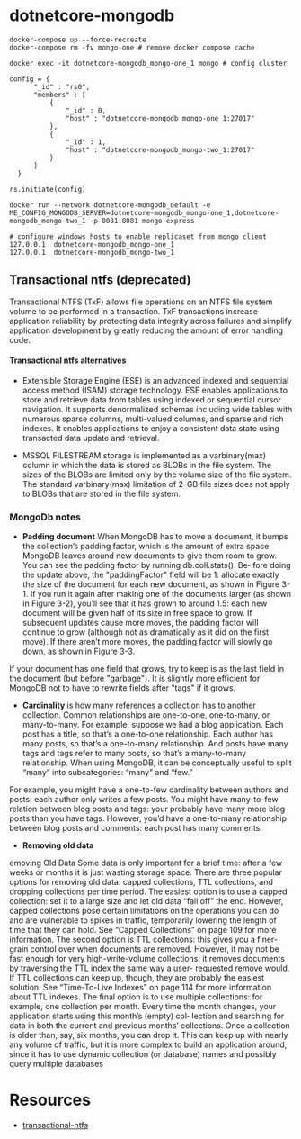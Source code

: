 # dotnetcore-mongodb
```
docker-compose up --force-recreate
docker-compose rm -fv mongo-one # remove docker compose cache 

docker exec -it dotnetcore-mongodb_mongo-one_1 mongo # config cluster

config = {
      "_id" : "rs0",
      "members" : [
          {
              "_id" : 0,
              "host" : "dotnetcore-mongodb_mongo-one_1:27017"
          },
          {
              "_id" : 1,
              "host" : "dotnetcore-mongodb_mongo-two_1:27017"
          }
      ]
  }

rs.initiate(config)

docker run --network dotnetcore-mongodb_default -e ME_CONFIG_MONGODB_SERVER=dotnetcore-mongodb_mongo-one_1,dotnetcore-mongodb_mongo-two_1 -p 8081:8081 mongo-express

# configure windows hosts to enable replicaset from mongo client
127.0.0.1  dotnetcore-mongodb_mongo-one_1
127.0.0.1  dotnetcore-mongodb_mongo-two_1

```

## Transactional ntfs (deprecated)
Transactional NTFS (TxF) allows file operations on an NTFS file system volume to be performed in a transaction. TxF transactions increase application reliability by protecting data integrity across failures and simplify application development by greatly reducing the amount of error handling code.

#### Transactional ntfs alternatives
* Extensible Storage Engine (ESE) is an advanced indexed and sequential access method (ISAM) storage technology. ESE enables applications to store and retrieve data from tables using indexed or sequential cursor navigation. It supports denormalized schemas including wide tables with numerous sparse columns, multi-valued columns, and sparse and rich indexes. It enables applications to enjoy a consistent data state using transacted data update and retrieval.

* MSSQL FILESTREAM storage is implemented as a varbinary(max) column in which the data is stored as BLOBs in the file system. The sizes of the BLOBs are limited only by the volume size of the file system. The standard varbinary(max) limitation of 2-GB file sizes does not apply to BLOBs that are stored in the file system.

### MongoDb notes 
* **Padding document** 
When MongoDB has to move a document, it bumps the collection’s padding factor,
which is the amount of extra space MongoDB leaves around new documents to give
them room to grow. You can see the padding factor by running db.coll.stats(). Be‐
fore doing the update above, the "paddingFactor" field will be 1: allocate exactly the
size of the document for each new document, as shown in Figure 3-1. If you run it again
after making one of the documents larger (as shown in Figure 3-2), you’ll see that it has
grown to around 1.5: each new document will be given half of its size in free space to
grow. If subsequent updates cause more moves, the padding factor will continue to grow
(although not as dramatically as it did on the first move). If there aren’t more moves,
the padding factor will slowly go down, as shown in Figure 3-3.

If your document has one field that grows, try to keep is as the last field in the document
(but before "garbage"). It is slightly more efficient for MongoDB not to have to rewrite
fields after "tags" if it grows.


* **Cardinality** is how many references a collection has to another collection. Common
relationships are one-to-one, one-to-many, or many-to-many. For example, suppose we
had a blog application. Each post has a title, so that’s a one-to-one relationship. Each
author has many posts, so that’s a one-to-many relationship. And posts have many tags
and tags refer to many posts, so that’s a many-to-many relationship.
When using MongoDB, it can be conceptually useful to split “many” into subcategories:
“many” and “few.” 

For example, you might have a one-to-few cardinality between
authors and posts: each author only writes a few posts. You might have many-to-few
relation between blog posts and tags: your probably have many more blog posts than
you have tags. However, you’d have a one-to-many relationship between blog posts and
comments: each post has many comments.

* **Removing old data**

emoving Old Data
Some data is only important for a brief time: after a few weeks or months it is just wasting
storage space. There are three popular options for removing old data: capped collections,
TTL collections, and dropping collections per time period.
The easiest option is to use a capped collection: set it to a large size and let old data “fall
off” the end. However, capped collections pose certain limitations on the operations
you can do and are vulnerable to spikes in traffic, temporarily lowering the length of
time that they can hold. See “Capped Collections” on page 109 for more information.
The second option is TTL collections: this gives you a finer-grain control over when
documents are removed. However, it may not be fast enough for very high-write-volume
collections: it removes documents by traversing the TTL index the same way a user-
requested remove would. If TTL collections can keep up, though, they are probably the
easiest solution. See “Time-To-Live Indexes” on page 114 for more information about
TTL indexes.
The final option is to use multiple collections: for example, one collection per month.
Every time the month changes, your application starts using this month’s (empty) col‐
lection and searching for data in both the current and previous months’ collections.
Once a collection is older than, say, six months, you can drop it. This can keep up with
nearly any volume of traffic, but it is more complex to build an application around, since
it has to use dynamic collection (or database) names and possibly query multiple
databases

# Resources
* [transactional-ntfs](https://docs.microsoft.com/en-us/windows/win32/fileio/transactional-ntfs-portal)
